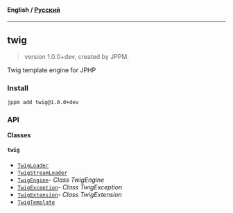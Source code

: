 #### **English** / [Русский](README.ru.md)

---

## twig
> version 1.0.0+dev, created by JPPM.

Twig template engine for JPHP

### Install
```
jppm add twig@1.0.0+dev
```

### API
**Classes**

#### `twig`

- [`TwigLoader`](https://github.com/jphp-group/twig/blob/master/api-docs/classes/twig/TwigLoader.md)
- [`TwigStreamLoader`](https://github.com/jphp-group/twig/blob/master/api-docs/classes/twig/TwigStreamLoader.md)
- [`TwigEngine`](https://github.com/jphp-group/twig/blob/master/api-docs/classes/twig/TwigEngine.md)- _Class TwigEngine_
- [`TwigException`](https://github.com/jphp-group/twig/blob/master/api-docs/classes/twig/TwigException.md)- _Class TwigException_
- [`TwigExtension`](https://github.com/jphp-group/twig/blob/master/api-docs/classes/twig/TwigExtension.md)- _Class TwigExtension_
- [`TwigTemplate`](https://github.com/jphp-group/twig/blob/master/api-docs/classes/twig/TwigTemplate.md)